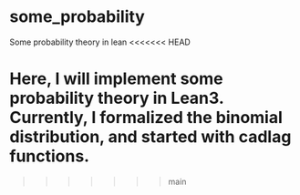 # some_probability
Some probability theory in lean
<<<<<<< HEAD

Here, I will implement some probability theory in Lean3. Currently, I formalized the binomial distribution, and started with cadlag functions. 
=======
>>>>>>> main

